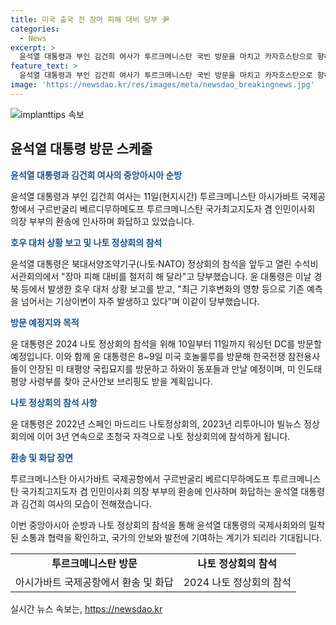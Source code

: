 ```yaml
---
title: 미국 출국 전 장마 피해 대비 당부 尹
categories:
  - News
excerpt: >
  윤석열 대통령과 부인 김건희 여사가 투르크메니스탄 국빈 방문을 마치고 카자흐스탄으로 향하는 도중, 투르크메니스탄 아시가바트 국제공항에서 투르크메니스탄 국가최고지도자와의 환송을 받았다. 이에 앞서, 윤 대통령은 장마 피해 대비를 당부하고, 나토 정상회의 참석을 위해 미국과 하와이를 방문할 예정이다. 이로써 그는 3년 연속으로 초청국 자격으로 나토 정상회의에 참석하게 된다.
feature_text: >
  윤석열 대통령과 부인 김건희 여사가 투르크메니스탄 국빈 방문을 마치고 카자흐스탄으로 향하는 도중, 투르크메니스탄 아시가바트 국제공항에서 투르크메니스탄 국가최고지도자와의 환송을 받았다. 이에 앞서, 윤 대통령은 장마 피해 대비를 당부하고, 나토 정상회의 참석을 위해 미국과 하와이를 방문할 예정이다. 이로써 그는 3년 연속으로 초청국 자격으로 나토 정상회의에 참석하게 된다.
image: 'https://newsdao.kr/res/images/meta/newsdao_breakingnews.jpg'
---
```


<p><img src="https://newsdao.kr/res/images/meta/newsdao_breakingnews.jpg" alt="implanttips 속보" /></p>

<h2 data-ke-size="size26">윤석열 대통령 방문 스케줄</h2>

<p data-ke-size="size16"><b><span style="color: #1a5490;">윤석열 대통령과 김건희 여사의 중앙아시아 순방</span></b></p>

<p>윤석열 대통령과 부인 김건희 여사는 11일(현지시간) 투르크메니스탄 아시가바트 국제공항에서 구르반굴리 베르디무하메도프 투르크메니스탄 국가최고지도자 겸 인민이사회 의장 부부의 환송에 인사하며 화답하고 있었습니다.</p>

<p data-ke-size="size16"><b><span style="color: #1a5490;">호우 대처 상황 보고 및 나토 정상회의 참석</span></b></p>

<p>윤석열 대통령은 북대서양조약기구(나토·NATO) 정상회의 참석을 앞두고 열린 수석비서관회의에서 "장마 피해 대비를 철저히 해 달라"고 당부했습니다. 윤 대통령은 이날 경북 등에서 발생한 호우 대처 상황 보고를 받고, "최근 기후변화의 영향 등으로 기존 예측을 넘어서는 기상이변이 자주 발생하고 있다"며 이같이 당부했습니다.</p>

<p data-ke-size="size16"><b><span style="color: #1a5490;">방문 예정지와 목적</span></b></p>

<p>윤 대통령은 2024 나토 정상회의 참석을 위해 10일부터 11일까지 워싱턴 DC를 방문할 예정입니다. 이와 함께 윤 대통령은 8~9일 미국 호놀룰루를 방문해 한국전쟁 참전용사들이 안장된 미 태평양 국립묘지를 방문하고 하와이 동포들과 만날 예정이며, 미 인도태평양 사령부를 찾아 군사안보 브리핑도 받을 계획입니다.</p>

<p data-ke-size="size16"><b><span style="color: #1a5490;">나토 정상회의 참석 사항</span></b></p>

<p>윤 대통령은 2022년 스페인 마드리드 나토정상회의, 2023년 리투아니아 빌뉴스 정상회의에 이어 3년 연속으로 초청국 자격으로 나토 정상회의에 참석하게 됩니다.</p>

<p data-ke-size="size16"><b><span style="color: #1a5490;">환송 및 화답 장면</span></b></p>

<p>투르크메니스탄 아시가바트 국제공항에서 구르반굴리 베르디무하메도프 투르크메니스탄 국가최고지도자 겸 인민이사회 의장 부부의 환송에 인사하며 화답하는 윤석열 대통령과 김건희 여사의 모습이 전해졌습니다.</p>

<p>이번 중앙아시아 순방과 나토 정상회의 참석을 통해 윤석열 대통령의 국제사회와의 밀착된 소통과 협력을 확인하고, 국가의 안보와 발전에 기여하는 계기가 되리라 기대됩니다. </p>

<table>
    <tr>
        <td style="text-align: center; height: 17px;"><b>투르크메니스탄 방문</b></td>
        <td style="text-align: center; height: 17px;"><b>나토 정상회의 참석</b></td>
    </tr>
    <tr>
        <td style="text-align: center; height: 17px;">아시가바트 국제공항에서 환송 및 화답</td>
        <td style="text-align: center; height: 17px;">2024 나토 정상회의 참석</td>
    </tr>
</table>
실시간 뉴스 속보는, <a href="https://newsdao.kr" rel="dofollow">https://newsdao.kr</a>


